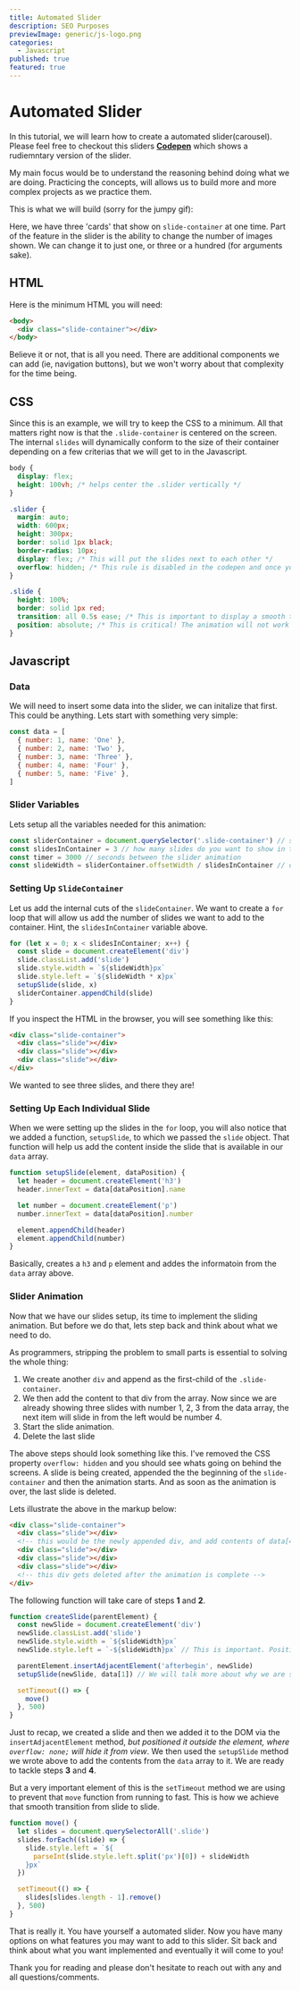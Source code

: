 ```yaml
---
title: Automated Slider
description: SEO Purposes
previewImage: generic/js-logo.png
categories:
  - Javascript
published: true
featured: true
---
```


# Automated Slider

In this tutorial, we will learn how to create a automated slider(carousel). Please feel free to checkout this sliders **[Codepen](https://codepen.io/riza-khan/pen/dyMveop)** which shows a rudiemntary version of the slider.

My main focus would be to understand the reasoning behind doing what we are doing. Practicing the concepts, will allows us to build more and more complex projects as we practice them.

This is what we will build (sorry for the jumpy gif):

<dynamic-image filename="slider/slider-gif.gif"></dynamic-image>

Here, we have three 'cards' that show on `slide-container` at one time. Part of the feature in the slider is the ability to change the number of images shown. We can change it to just one, or three or a hundred (for arguments sake).

## HTML

Here is the minimum HTML you will need:

```html
<body>
  <div class="slide-container"></div>
</body>
```

Believe it or not, that is all you need. There are additional components we can add (ie, navigation buttons), but we won't worry about that complexity for the time being.

<dynamic-image filename="slider/slider.png"></dynamic-image>

## CSS

Since this is an example, we will try to keep the CSS to a minimum. All that matters right now is that the `.slide-container` is centered on the screen. The internal `slides` will dynamically conform to the size of their container depending on a few criterias that we will get to in the Javascript.

```css
body {
  display: flex;
  height: 100vh; /* helps center the .slider vertically */
}

.slider {
  margin: auto;
  width: 600px;
  height: 300px;
  border: solid 1px black;
  border-radius: 10px;
  display: flex; /* This will put the slides next to each other */
  overflow: hidden; /* This rule is disabled in the codepen and once you read through the article you will find out why. */
}

.slide {
  height: 100%;
  border: solid 1px red;
  transition: all 0.5s ease; /* This is important to display a smooth transition vs a quick jump of the slides */
  position: absolute; /* This is critical! The animation will not work without it. CSS properties like left, right, top, bottom only work with elements with this property */
}
```

## Javascript

### Data

We will need to insert some data into the slider, we can initalize that first. This could be anything. Lets start with something very simple:

```javascript
const data = [
  { number: 1, name: 'One' },
  { number: 2, name: 'Two' },
  { number: 3, name: 'Three' },
  { number: 4, name: 'Four' },
  { number: 5, name: 'Five' },
]
```

### Slider Variables

Lets setup all the variables needed for this animation:

```javascript
const sliderContainer = document.querySelector('.slide-container') // select the slider div
const slidesInContainer = 3 // how many slides do you want to show in the slide container at one time?
const timer = 3000 // seconds between the slider animation
const slideWidth = sliderContainer.offsetWidth / slidesInContainer // determine the width of each slide depending on the width of the sliderContainer
```

### Setting Up `SlideContainer`

Let us add the internal cuts of the `slideContainer`. We want to create a `for` loop that will allow us add the number of slides we want to add to the container. Hint, the `slidesInContainer` variable above.

```javascript
for (let x = 0; x < slidesInContainer; x++) {
  const slide = document.createElement('div')
  slide.classList.add('slide')
  slide.style.width = `${slideWidth}px`
  slide.style.left = `${slideWidth * x}px`
  setupSlide(slide, x)
  sliderContainer.appendChild(slide)
}
```

If you inspect the HTML in the browser, you will see something like this:

```html
<div class="slide-container">
  <div class="slide"></div>
  <div class="slide"></div>
  <div class="slide"></div>
</div>
```

We wanted to see three slides, and there they are!

### Setting Up Each Individual Slide

When we were setting up the slides in the `for` loop, you will also notice that we added a function, `setupSlide`, to which we passed the `slide` object. That function will help us add the content inside the slide that is available in our `data` array.

```javascript
function setupSlide(element, dataPosition) {
  let header = document.createElement('h3')
  header.innerText = data[dataPosition].name

  let number = document.createElement('p')
  number.innerText = data[dataPosition].number

  element.appendChild(header)
  element.appendChild(number)
}
```

Basically, creates a `h3` and `p` element and addes the informatoin from the `data` array above.

### Slider Animation

Now that we have our slides setup, its time to implement the sliding animation. But before we do that, lets step back and think about what we need to do.

As programmers, stripping the problem to small parts is essential to solving the whole thing:

1. We create another `div` and append as the first-child of the `.slide-container`.
2. We then add the content to that div from the array. Now since we are already showing three slides with number 1, 2, 3 from the data array, the next item will slide in from the left would be number 4.
3. Start the slide animation.
4. Delete the last slide

The above steps should look something like this. I've removed the CSS property `overflow: hidden` and you should see whats going on behind the screens. A slide is being created, appended the the beginning of the `slide-container` and then the animation starts. And as soon as the animation is over, the last slide is deleted.

<dynamic-image filename="slider/showoverflow.gif"></dynamic-image>

Lets illustrate the above in the markup below:

```html
<div class="slide-container">
  <div class="slide"></div>
  <!-- this would be the newly appended div, and add contents of data[4] to it BEFORE the animation is started -->
  <div class="slide"></div>
  <div class="slide"></div>
  <div class="slide"></div>
  <!-- this div gets deleted after the animation is complete -->
</div>
```

The following function will take care of steps **1** and **2**.

```javascript
function createSlide(parentElement) {
  const newSlide = document.createElement('div')
  newSlide.classList.add('slide')
  newSlide.style.width = `${slideWidth}px`
  newSlide.style.left = `-${slideWidth}px` // This is important. Position the new slide outside of the container so that the user does not see it.

  parentElement.insertAdjacentElement('afterbegin', newSlide)
  setupSlide(newSlide, data[1]) // We will talk more about why we are specifically passing data[1] to the setupSlide function.

  setTimeout(() => {
    move()
  }, 500)
}
```

Just to recap, we created a slide and then we added it to the DOM via the `insertAdjacentElement` method, _but positioned it outside the element, where `overflow: none;` will hide it from view_. We then used the `setupSlide` method we wrote above to add the contents from the `data` array to it. We are ready to tackle steps **3** and **4**.

But a very important element of this is the `setTimeout` method we are using to prevent that `move` function from running to fast. This is how we achieve that smooth transition from slide to slide.

```javascript
function move() {
  let slides = document.querySelectorAll('.slide')
  slides.forEach((slide) => {
    slide.style.left = `${
      parseInt(slide.style.left.split('px')[0]) + slideWidth
    }px`
  })

  setTimeout(() => {
    slides[slides.length - 1].remove()
  }, 500)
}
```

That is really it. You have yourself a automated slider. Now you have many options on what features you may want to add to this slider. Sit back and think about what you want implemented and eventually it will come to you!

Thank you for reading and please don't hesitate to reach out with any and all questions/comments.
